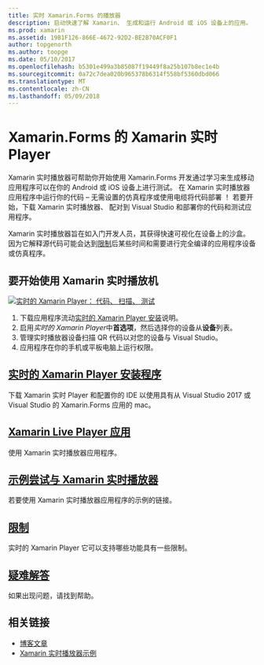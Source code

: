 ```yaml
---
title: 实时 Xamarin.Forms 的播放器
description: 启动快速了解 Xamarin、 生成和运行 Android 或 iOS 设备上的应用。
ms.prod: xamarin
ms.assetid: 19B1F126-866E-4672-92D2-BE2B70ACF0F1
author: topgenorth
ms.author: toopge
ms.date: 05/10/2017
ms.openlocfilehash: b5301e499a3b85087f19449f8a25b107b8ec1e4b
ms.sourcegitcommit: 0a72c7dea020b965378b6314f558bf5360dbd066
ms.translationtype: MT
ms.contentlocale: zh-CN
ms.lasthandoff: 05/09/2018
---
```

# <a name="xamarin-live-player-for-xamarinforms"></a>Xamarin.Forms 的 Xamarin 实时 Player

Xamarin 实时播放器可帮助你开始使用 Xamarin.Forms 开发通过学习来生成移动应用程序可以在你的 Android 或 iOS 设备上进行测试。 在 Xamarin 实时播放器应用程序中运行你的代码 – 无需设置的仿真程序或使用电缆将代码部署 ！ 若要开始，下载 Xamarin 实时播放器、 配对到 Visual Studio 和部署你的代码和测试应用程序。 

Xamarin 实时播放器旨在如入门开发人员，其获得快速可视化在设备上的沙盒。 因为它解释源代码可能会达到[限制](limitations.md)后某些时间和需要进行完全编译的应用程序设备或仿真程序。

## <a name="get-started-with-xamarin-live-player"></a>要开始使用 Xamarin 实时播放机

[![实时的 Xamarin Player： 代码、 扫描、 测试](images/xamarin-live.png)](images/xamarin-live-sml.png#lightbox)

1. 下载应用程序流动[实时的 Xamarin Player 安装](install.md)说明。
2. 启用*实时的 Xamarin Player*中**首选项**，然后选择你的设备从**设备**列表。
2. 管理实时播放器设备扫描 QR 代码以对您的设备与 Visual Studio。
3. 应用程序在你的手机或平板电脑上运行权限。

## <a name="xamarin-live-player-setupinstallmd"></a>[实时的 Xamarin Player 安装程序](install.md)

下载 Xamarin 实时 Player 和配置你的 IDE 以使用具有从 Visual Studio 2017 或 Visual Studio 的 Xamarin.Forms 应用的 mac。 

## <a name="xamarin-live-player-appplayermd"></a>[Xamarin Live Player 应用](player.md)

使用 Xamarin 实时播放器应用程序。

## <a name="samples-to-try-with-xamarin-live-playersamplesmd"></a>[示例尝试与 Xamarin 实时播放器](samples.md)

若要使用 Xamarin 实时播放器应用程序的示例的链接。

## <a name="limitationslimitationsmd"></a>[限制](limitations.md)

实时的 Xamarin Player 它可以支持哪些功能具有一些限制。

## <a name="troubleshootingtroubleshootingmd"></a>[疑难解答](troubleshooting.md)

如果出现问题，请找到帮助。


## <a name="related-links"></a>相关链接

- [博客文章](https://blog.xamarin.com/live-player/)
- [Xamarin 实时播放器示例](https://developer.xamarin.com/samples/xamarin-live-player/all/)
